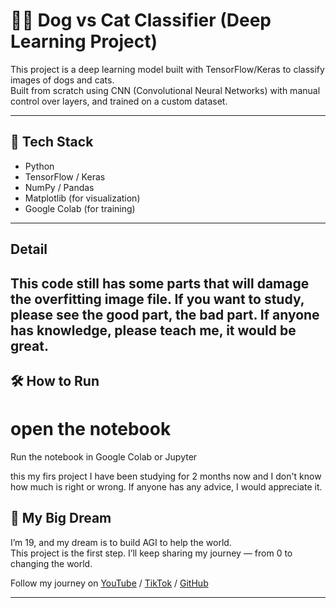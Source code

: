 # 🐶🐱 Dog vs Cat Classifier (Deep Learning Project)

This project is a deep learning model built with TensorFlow/Keras to classify images of dogs and cats.  
Built from scratch using CNN (Convolutional Neural Networks) with manual control over layers, and trained on a custom dataset.

---

## 🧠 Tech Stack

- Python
- TensorFlow / Keras
- NumPy / Pandas
- Matplotlib (for visualization)
- Google Colab (for training)

---
## Detail
This code still has some parts that will damage the overfitting image file. If you want to study, please see the good part, the bad part. If anyone has knowledge, please teach me, it would be great.
---
## 🛠️ How to Run 

# open the notebook
Run the notebook in Google Colab or Jupyter

this my firs project
I have been studying for 2 months now and I don't know how much is right or wrong. If anyone has any advice, I would appreciate it.
## 🎯 My Big Dream

I’m 19, and my dream is to build AGI to help the world.  
This project is the first step. I’ll keep sharing my journey — from 0 to changing the world.

Follow my journey on [YouTube](https://www.youtube.com/@iambot7318) / [TikTok](https://www.tiktok.com/@mpc_poonpipat) / [GitHub](https://github.com/mammothMVP)

---
